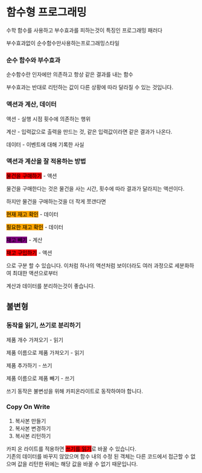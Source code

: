 # 함수형 프로그래밍

수학 함수를 사용하고 부수효과를 피하는것이 특징인 프로그래밍 패러다&#x20;

부수효과없이 순수함수만사용하는프로그래밍스타일



### 순수 함수와 부수효과

순수함수란 인자에만 의존하고 항상 같은 결과를 내는 함수

부수효과는 반대로 리턴하는 값이 다른 상황에 따라 달라질 수 있는 것입니다.



### 액션과 계산, 데이터

액션 - 실행 시점 횟수에 의존하는 행위&#x20;

계산 - 입력값으로 출력을 만드는 것, 같은 입력값이라면 같은 결과가 나온다.

데이터 - 이벤트에 대해 기록한 사실



### 액션과 계산을 잘 적용하는 방법

<mark style="background-color:red;">물건을 구매하기</mark> - 액션

물건을 구매한다는 것은 물건을 사는 시간, 횟수에 따라 결과가 달라지는 액션이다.

하지만 물건을 구매하는것을 더 작게 쪼갠다면

<mark style="background-color:orange;">현재 재고 확인</mark> - 데이터

<mark style="background-color:orange;">필요한 재고 확인</mark> - 데이터

<mark style="background-color:purple;">재고 빼기</mark> - 계산

<mark style="background-color:red;">재고 구입하기</mark> - 액션

으로 구분 할 수 있습니다. 이처럼 하나의 액션처럼 보이더라도 여러 과정으로 세분화하여 최대한 액션으로부터

계산과 데이터를 분리하는것이 좋습니다.



## 불변형

### 동작을 읽기, 쓰기로 분리하기

제품 개수 가져오기 - 읽기

제품 이름으로 제품 가져오기 - 읽기

제품 추가하기 - 쓰기

제품 이름으로 제품 빼기 - 쓰기

쓰기 동작은 불변성을 위해 카피온라이트로 동작하여야 합니다.

### Copy On Write

1. 복사본 만들기
2. 복사본 변경하기
3. 복사본 리턴하기

카피 온 라이트를 적용하면 <mark style="background-color:red;">쓰기를 읽기</mark>로 바꿀 수 있습니다.\
기존의 데이터를 바꾸지 않았으며 함수 내의 수정 된 객체는 다른 코드에서 접근할  수 없으며 값을 리턴한 뒤에는 해당 값을 바꿀 수 없기 때문입니다.

